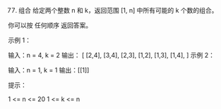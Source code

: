 77. 组合
    给定两个整数 n 和 k，返回范围 [1, n] 中所有可能的 k 个数的组合。

你可以按 任何顺序 返回答案。



示例 1：

输入：n = 4, k = 2
输出：
[
[2,4],
[3,4],
[2,3],
[1,2],
[1,3],
[1,4],
]
示例 2：

输入：n = 1, k = 1
输出：[[1]]


提示：

1 <= n <= 20
1 <= k <= n